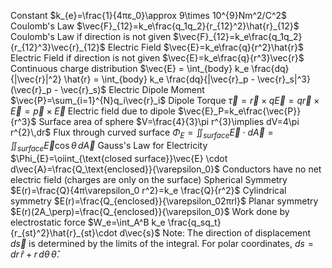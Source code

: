 Constant $k_{e}=\frac{1}{4πε_0}\approx 9\times 10^{9}Nm^2/C^2$
Coulomb's Law $\vec{F}_{12}=k_e\frac{q_1q_2}{r_{12}^2}\hat{r}_{12}$
Coulomb's Law if direction is not given $\vec{F}_{12}=k_e\frac{q_1q_2}{r_{12}^3}\vec{r}_{12}$
Electric Field $\vec{E}=k_e\frac{q}{r^2}\hat{r}$
Electric Field if direction is not given $\vec{E}=k_e\frac{q}{r^3}\vec{r}$
Continuous charge distribution $\vec{E} = \int_{body} k_e \frac{dq}{|\vec{r}|^2} \hat{r} = \int_{body} k_e \frac{dq}{|\vec{r}_p - \vec{r}_s|^3}(\vec{r}_p - \vec{r}_s)$
Electric Dipole Moment $\vec{P}=\sum_{i=1}^{N}q_i\vec{r}_i$
Dipole Torque $\vec{\tau}=\vec{r}\times q\vec{E}=q\vec{r}\times \vec{E}=\vec{p}\times \vec{E}$
Electric field due to dipole $\vec{E}_P=k_e\frac{\vec{P}}{r^3}$
Surface area of sphere $V=\frac{4}{3}\pi r^{3}\implies dV=4\pi r^{2}\,dr$
Flux through curved surface $\Phi_E=\iint_{surface} \vec{E} \cdot d\vec{A}=\iint_{surface} \vec{E} \cos \theta \,d\vec{A}$
Gauss's Law for Electricity $\Phi_{E}=\oiint_{\text{closed surface}}\vec{E} \cdot d\vec{A}=\frac{Q_\text{enclosed}}{\varepsilon_0}$
Conductors have no net electric field (charges are only on the surface)
Spherical Symmetry $E(r)=\frac{Q}{4π\varepsilon_0 r^2}=k_e \frac{Q}{r^2}$
Cylindrical symmetry $E(r)=\frac{Q_{enclosed}}{\varepsilon_02πrl}$
Planar symmetry $E(r)(2A_\perp)=\frac{Q_{enclosed}}{\varepsilon_0}$
Work done by electrostatic force $W_e=\int_A^B k_e \frac{q_sq_t}{r_{st}^2}\hat{r}_{st}\cdot d\vec{s}$
Note: The direction of displacement $d\vec{s}$ is determined by the limits of the integral. For polar coordinates, $ds = dr\,\hat{r} + r\,d\theta\,\hat{\theta}$.
